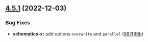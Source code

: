 ## [4.5.1](https://github.com/nontangent/ng-atomic/compare/v4.5.0...v4.5.1) (2022-12-03)


### Bug Fixes

* **schematics-x:** add options `overwrite` and `parallel` ([987f99b](https://github.com/nontangent/ng-atomic/commit/987f99b2d968f1e6aee6ca86fe18be02d376390d))
